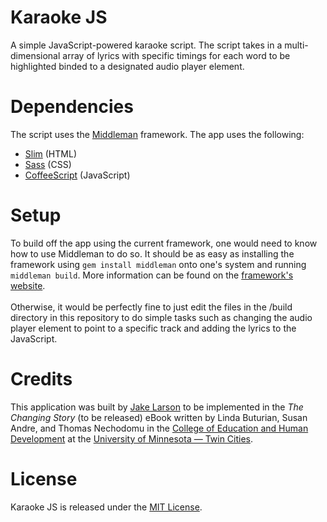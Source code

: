 # Karaoke JS
A simple JavaScript-powered karaoke script. The script takes in a multi-dimensional array of lyrics
with specific timings for each word to be highlighted binded to a designated audio player element.

# Dependencies
The script uses the <a href="https://middlemanapp.com/">Middleman</a> framework.
The app uses the following:
* <a href="http://slim-lang.com/">Slim</a> (HTML)
* <a href="http://sass-lang.com/">Sass</a> (CSS)
* <a href="http://coffeescript.org/">CoffeeScript</a> (JavaScript)

# Setup
To build off the app using the current framework, one would need to know how to use Middleman to do so.
It should be as easy as installing the framework using <code>gem install middleman</code> onto one's system and running
<code>middleman build</code>. More information can be found on the <a href="https://middlemanapp.com/">framework's website</a>.
<br />
<br />
Otherwise, it would be perfectly fine to just edit the files in the /build directory in this repository to do simple tasks
such as changing the audio player element to point to a specific track and adding the lyrics to the JavaScript.

# Credits
This application was built by <a href="http://www.codereloadrepeat.com/">Jake Larson</a> to be implemented in the <i>The
Changing Story</i> (to be released) eBook written by Linda Buturian, Susan Andre, and Thomas Nechodomu in the
<a href="http://cehd.umn.edu/">College of Education and Human Development</a> at the
<a href="http://www.umn.edu/">University of Minnesota — Twin Cities</a>.

# License
Karaoke JS is released under the <a href="http://www.opensource.org/licenses/MIT">MIT License</a>.